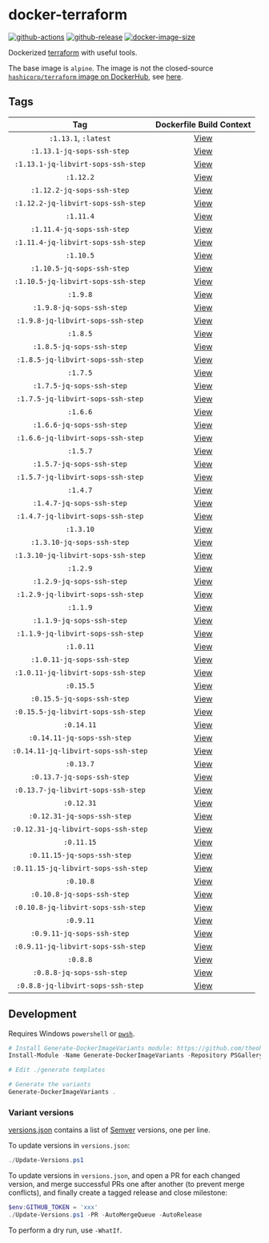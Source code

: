 # docker-terraform

[![github-actions](https://github.com/theohbrothers/docker-terraform/actions/workflows/ci-master-pr.yml/badge.svg?branch=master)](https://github.com/theohbrothers/docker-terraform/actions/workflows/ci-master-pr.yml)
[![github-release](https://img.shields.io/github/v/release/theohbrothers/docker-terraform?style=flat-square)](https://github.com/theohbrothers/docker-terraform/releases/)
[![docker-image-size](https://img.shields.io/docker/image-size/theohbrothers/docker-terraform/latest)](https://hub.docker.com/r/theohbrothers/docker-terraform)

Dockerized [terraform](https://github.com/hashicorp/terraform) with useful tools.

The base image is `alpine`. The image is not the closed-source [`hashicorp/terraform` image on DockerHub](https://hub.docker.com/r/hashicorp/terraform), see [here](https://github.com/hashicorp/terraform/blob/v1.0.0/Dockerfile).

## Tags

| Tag | Dockerfile Build Context |
|:-------:|:---------:|
| `:1.13.1`, `:latest` | [View](variants/1.13.1) |
| `:1.13.1-jq-sops-ssh-step` | [View](variants/1.13.1-jq-sops-ssh-step) |
| `:1.13.1-jq-libvirt-sops-ssh-step` | [View](variants/1.13.1-jq-libvirt-sops-ssh-step) |
| `:1.12.2` | [View](variants/1.12.2) |
| `:1.12.2-jq-sops-ssh-step` | [View](variants/1.12.2-jq-sops-ssh-step) |
| `:1.12.2-jq-libvirt-sops-ssh-step` | [View](variants/1.12.2-jq-libvirt-sops-ssh-step) |
| `:1.11.4` | [View](variants/1.11.4) |
| `:1.11.4-jq-sops-ssh-step` | [View](variants/1.11.4-jq-sops-ssh-step) |
| `:1.11.4-jq-libvirt-sops-ssh-step` | [View](variants/1.11.4-jq-libvirt-sops-ssh-step) |
| `:1.10.5` | [View](variants/1.10.5) |
| `:1.10.5-jq-sops-ssh-step` | [View](variants/1.10.5-jq-sops-ssh-step) |
| `:1.10.5-jq-libvirt-sops-ssh-step` | [View](variants/1.10.5-jq-libvirt-sops-ssh-step) |
| `:1.9.8` | [View](variants/1.9.8) |
| `:1.9.8-jq-sops-ssh-step` | [View](variants/1.9.8-jq-sops-ssh-step) |
| `:1.9.8-jq-libvirt-sops-ssh-step` | [View](variants/1.9.8-jq-libvirt-sops-ssh-step) |
| `:1.8.5` | [View](variants/1.8.5) |
| `:1.8.5-jq-sops-ssh-step` | [View](variants/1.8.5-jq-sops-ssh-step) |
| `:1.8.5-jq-libvirt-sops-ssh-step` | [View](variants/1.8.5-jq-libvirt-sops-ssh-step) |
| `:1.7.5` | [View](variants/1.7.5) |
| `:1.7.5-jq-sops-ssh-step` | [View](variants/1.7.5-jq-sops-ssh-step) |
| `:1.7.5-jq-libvirt-sops-ssh-step` | [View](variants/1.7.5-jq-libvirt-sops-ssh-step) |
| `:1.6.6` | [View](variants/1.6.6) |
| `:1.6.6-jq-sops-ssh-step` | [View](variants/1.6.6-jq-sops-ssh-step) |
| `:1.6.6-jq-libvirt-sops-ssh-step` | [View](variants/1.6.6-jq-libvirt-sops-ssh-step) |
| `:1.5.7` | [View](variants/1.5.7) |
| `:1.5.7-jq-sops-ssh-step` | [View](variants/1.5.7-jq-sops-ssh-step) |
| `:1.5.7-jq-libvirt-sops-ssh-step` | [View](variants/1.5.7-jq-libvirt-sops-ssh-step) |
| `:1.4.7` | [View](variants/1.4.7) |
| `:1.4.7-jq-sops-ssh-step` | [View](variants/1.4.7-jq-sops-ssh-step) |
| `:1.4.7-jq-libvirt-sops-ssh-step` | [View](variants/1.4.7-jq-libvirt-sops-ssh-step) |
| `:1.3.10` | [View](variants/1.3.10) |
| `:1.3.10-jq-sops-ssh-step` | [View](variants/1.3.10-jq-sops-ssh-step) |
| `:1.3.10-jq-libvirt-sops-ssh-step` | [View](variants/1.3.10-jq-libvirt-sops-ssh-step) |
| `:1.2.9` | [View](variants/1.2.9) |
| `:1.2.9-jq-sops-ssh-step` | [View](variants/1.2.9-jq-sops-ssh-step) |
| `:1.2.9-jq-libvirt-sops-ssh-step` | [View](variants/1.2.9-jq-libvirt-sops-ssh-step) |
| `:1.1.9` | [View](variants/1.1.9) |
| `:1.1.9-jq-sops-ssh-step` | [View](variants/1.1.9-jq-sops-ssh-step) |
| `:1.1.9-jq-libvirt-sops-ssh-step` | [View](variants/1.1.9-jq-libvirt-sops-ssh-step) |
| `:1.0.11` | [View](variants/1.0.11) |
| `:1.0.11-jq-sops-ssh-step` | [View](variants/1.0.11-jq-sops-ssh-step) |
| `:1.0.11-jq-libvirt-sops-ssh-step` | [View](variants/1.0.11-jq-libvirt-sops-ssh-step) |
| `:0.15.5` | [View](variants/0.15.5) |
| `:0.15.5-jq-sops-ssh-step` | [View](variants/0.15.5-jq-sops-ssh-step) |
| `:0.15.5-jq-libvirt-sops-ssh-step` | [View](variants/0.15.5-jq-libvirt-sops-ssh-step) |
| `:0.14.11` | [View](variants/0.14.11) |
| `:0.14.11-jq-sops-ssh-step` | [View](variants/0.14.11-jq-sops-ssh-step) |
| `:0.14.11-jq-libvirt-sops-ssh-step` | [View](variants/0.14.11-jq-libvirt-sops-ssh-step) |
| `:0.13.7` | [View](variants/0.13.7) |
| `:0.13.7-jq-sops-ssh-step` | [View](variants/0.13.7-jq-sops-ssh-step) |
| `:0.13.7-jq-libvirt-sops-ssh-step` | [View](variants/0.13.7-jq-libvirt-sops-ssh-step) |
| `:0.12.31` | [View](variants/0.12.31) |
| `:0.12.31-jq-sops-ssh-step` | [View](variants/0.12.31-jq-sops-ssh-step) |
| `:0.12.31-jq-libvirt-sops-ssh-step` | [View](variants/0.12.31-jq-libvirt-sops-ssh-step) |
| `:0.11.15` | [View](variants/0.11.15) |
| `:0.11.15-jq-sops-ssh-step` | [View](variants/0.11.15-jq-sops-ssh-step) |
| `:0.11.15-jq-libvirt-sops-ssh-step` | [View](variants/0.11.15-jq-libvirt-sops-ssh-step) |
| `:0.10.8` | [View](variants/0.10.8) |
| `:0.10.8-jq-sops-ssh-step` | [View](variants/0.10.8-jq-sops-ssh-step) |
| `:0.10.8-jq-libvirt-sops-ssh-step` | [View](variants/0.10.8-jq-libvirt-sops-ssh-step) |
| `:0.9.11` | [View](variants/0.9.11) |
| `:0.9.11-jq-sops-ssh-step` | [View](variants/0.9.11-jq-sops-ssh-step) |
| `:0.9.11-jq-libvirt-sops-ssh-step` | [View](variants/0.9.11-jq-libvirt-sops-ssh-step) |
| `:0.8.8` | [View](variants/0.8.8) |
| `:0.8.8-jq-sops-ssh-step` | [View](variants/0.8.8-jq-sops-ssh-step) |
| `:0.8.8-jq-libvirt-sops-ssh-step` | [View](variants/0.8.8-jq-libvirt-sops-ssh-step) |

## Development

Requires Windows `powershell` or [`pwsh`](https://github.com/PowerShell/PowerShell).

```powershell
# Install Generate-DockerImageVariants module: https://github.com/theohbrothers/Generate-DockerImageVariants
Install-Module -Name Generate-DockerImageVariants -Repository PSGallery -Scope CurrentUser -Force -Verbose

# Edit ./generate templates

# Generate the variants
Generate-DockerImageVariants .
```

### Variant versions

[versions.json](generate/definitions/versions.json) contains a list of [Semver](https://semver.org/) versions, one per line.

To update versions in `versions.json`:

```powershell
./Update-Versions.ps1
```

To update versions in `versions.json`, and open a PR for each changed version, and merge successful PRs one after another (to prevent merge conflicts), and finally create a tagged release and close milestone:

```powershell
$env:GITHUB_TOKEN = 'xxx'
./Update-Versions.ps1 -PR -AutoMergeQueue -AutoRelease
```

To perform a dry run, use `-WhatIf`.
